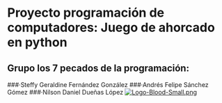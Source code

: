# Proyecto programación de computadores: Juego de ahorcado en python
## Grupo los 7 pecados de la programación:
###·Steffy Geraldine Fernández González
###·Andrés Felipe Sánchez Gómez
###·Nilson Daniel Dueñas López
[![Logo-Blood-Small.png](https://i.postimg.cc/2ytcCvyY/Logo-Blood-Small.png)](https://postimg.cc/QKpkbFcY)
